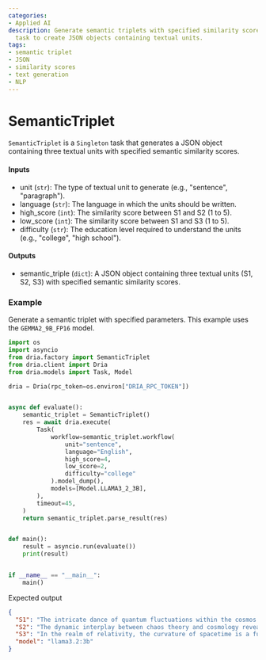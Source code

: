 ```yaml
---
categories:
- Applied AI
description: Generate semantic triplets with specified similarity scores using a Singleton
  task to create JSON objects containing textual units.
tags:
- semantic triplet
- JSON
- similarity scores
- text generation
- NLP
---
```


# SemanticTriplet

`SemanticTriplet` is a `Singleton` task that generates a JSON object containing three textual units with specified semantic similarity scores.

#### Inputs
- unit (`str`): The type of textual unit to generate (e.g., "sentence", "paragraph").
- language (`str`): The language in which the units should be written.
- high_score (`int`): The similarity score between S1 and S2 (1 to 5).
- low_score (`int`): The similarity score between S1 and S3 (1 to 5).
- difficulty (`str`): The education level required to understand the units (e.g., "college", "high school").

#### Outputs
- semantic_triple (`dict`): A JSON object containing three textual units (S1, S2, S3) with specified semantic similarity scores.

### Example

Generate a semantic triplet with specified parameters. This example uses the `GEMMA2_9B_FP16` model.

```python
import os
import asyncio
from dria.factory import SemanticTriplet
from dria.client import Dria
from dria.models import Task, Model

dria = Dria(rpc_token=os.environ["DRIA_RPC_TOKEN"])


async def evaluate():
    semantic_triplet = SemanticTriplet()
    res = await dria.execute(
        Task(
            workflow=semantic_triplet.workflow(
                unit="sentence",
                language="English",
                high_score=4,
                low_score=2,
                difficulty="college"
            ).model_dump(),
            models=[Model.LLAMA3_2_3B],
        ),
        timeout=45,
    )
    return semantic_triplet.parse_result(res)


def main():
    result = asyncio.run(evaluate())
    print(result)


if __name__ == "__main__":
    main()
```

Expected output

```json
{
  "S1": "The intricate dance of quantum fluctuations within the cosmos is a fascinating phenomenon that has garnered significant attention from physicists.",
  "S2": "The dynamic interplay between chaos theory and cosmology reveals a profound understanding of the universe's underlying mechanisms.",
  "S3": "In the realm of relativity, the curvature of spacetime is a fundamental concept that underpins our comprehension of the cosmos.",
  "model": "llama3.2:3b"
}
```